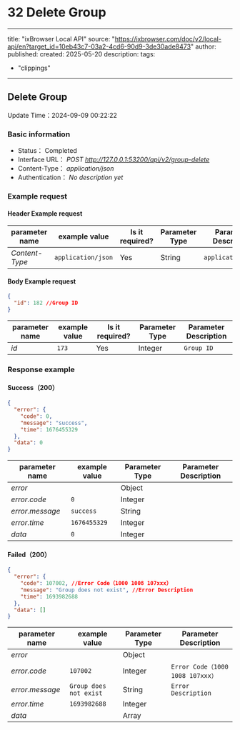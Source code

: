 # 32 Delete Group

---
title: "ixBrowser Local API"
source: "https://ixbrowser.com/doc/v2/local-api/en?target_id=10eb43c7-03a2-4cd6-90d9-3de30ade8473"
author:
published:
created: 2025-05-20
description:
tags:
  - "clippings"
---

## Delete Group

Update Time：2024-09-09 00:22:22

### Basic information

- Status： Completed
- Interface URL： *POST* *http://127.0.0.1:53200/api/v2/group-delete*
- Content-Type： *application/json*
- Authentication： *No description yet*

### Example request

#### Header Example request

| parameter name | example value | Is it required? | Parameter Type | Parameter Description |
| --- | --- | --- | --- | --- |
| *Content-Type* | `application/json` | Yes | String | `application/json` |

#### Body Example request

```json
{
  "id": 182 //Group ID
}
```

| parameter name | example value | Is it required? | Parameter Type | Parameter Description |
| --- | --- | --- | --- | --- |
| *id* | `173` | Yes | Integer | `Group ID` |

### Response example

#### Success（200）

```json
{
  "error": {
    "code": 0,
    "message": "success",
    "time": 1676455329
  },
  "data": 0
}
```

| parameter name | example value | Parameter Type | Parameter Description |
| --- | --- | --- | --- |
| *error* |  | Object |  |
| *error.code* | `0` | Integer |  |
| *error.message* | `success` | String |  |
| *error.time* | `1676455329` | Integer |  |
| *data* | `0` | Integer |  |

#### Failed（200）

```json
{
  "error": {
    "code": 107002, //Error Code（1000 1008 107xxx）
    "message": "Group does not exist", //Error Description
    "time": 1693982688
  },
  "data": []
}
```

| parameter name | example value | Parameter Type | Parameter Description |
| --- | --- | --- | --- |
| *error* |  | Object |  |
| *error.code* | `107002` | Integer | `Error Code（1000 1008 107xxx）` |
| *error.message* | `Group does not exist` | String | `Error Description` |
| *error.time* | `1693982688` | Integer |  |
| *data* |  | Array |  |